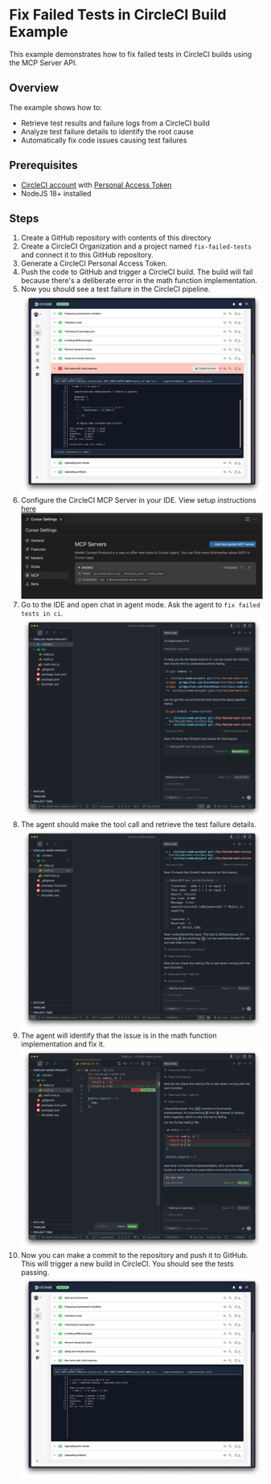 # Fix Failed Tests in CircleCI Build Example

This example demonstrates how to fix failed tests in CircleCI builds using the MCP Server API.

## Overview

The example shows how to:

- Retrieve test results and failure logs from a CircleCI build
- Analyze test failure details to identify the root cause
- Automatically fix code issues causing test failures

## Prerequisites

- [CircleCI account](https://circleci.com/signup/) with [Personal Access Token](https://circleci.com/docs/managing-api-tokens/)
- NodeJS 18+ installed

## Steps

1. Create a GitHub repository with contents of this directory
2. Create a CircleCI Organization and a project named `fix-failed-tests` and connect it to this GitHub repository.
3. Generate a CircleCI Personal Access Token.
4. Push the code to GitHub and trigger a CircleCI build. The build will fail because there's a deliberate error in the math function implementation.
5. Now you should see a test failure in the CircleCI pipeline.
   ![test failure](images/test-failure.png)
6. Configure the CircleCI MCP Server in your IDE. View setup instructions [here](https://github.com/circleci-public/mcp-server-circleci/?tab=readme-ov-file#installation)
   ![Cursor MCP Configuration](images/cursor-mcp-config.png)
7. Go to the IDE and open chat in agent mode. Ask the agent to `fix failed tests in ci`.
   ![get test failure logs chat](images/get-test-failure-logs-chat.png)
8. The agent should make the tool call and retrieve the test failure details.
   ![get test failure logs tool call](images/get-test-failure-logs-tool-call.png)
9. The agent will identify that the issue is in the math function implementation and fix it.
   ![agent fix implementation](images/agent-fix-implementation.png)
10. Now you can make a commit to the repository and push it to GitHub. This will trigger a new build in CircleCI. You should see the tests passing.
    ![successful tests](images/successful-tests.png)
